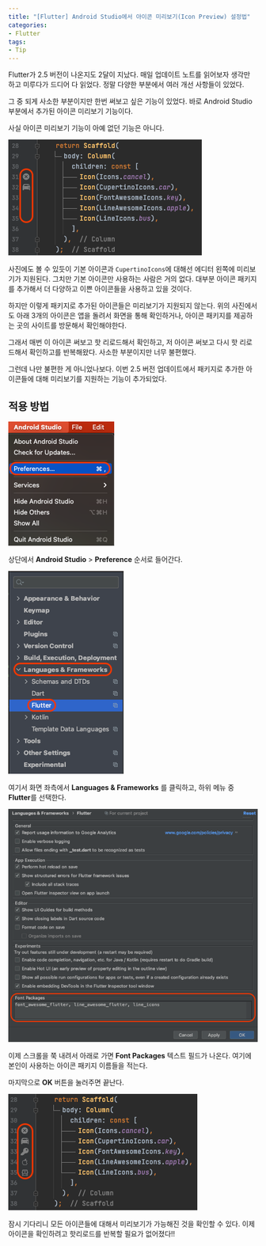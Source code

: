 ```yaml
---
title: "[Flutter] Android Studio에서 아이콘 미리보기(Icon Preview) 설정법"
categories:
- Flutter
tags:
- Tip
---
```


Flutter가 2.5 버전이 나온지도 2달이 지났다. 매일 업데이트 노트를 읽어보자 생각만 하고 미루다가 드디어 다 읽었다. 정말 다양한 부분에서 여러 개선 사항들이 있었다.


그 중 되게 사소한 부분이지만 한번 써보고 싶은 기능이 있었다. 바로 Android Studio 부분에서 추가된 아이콘 미리보기 기능이다.

사실 아이콘 미리보기 기능이 아예 없던 기능은 아니다.

![](/assets/flutter/Tip/icon-preview/Example1.png)

사진에도 볼 수 있듯이 기본 아이콘과 `CupertinoIcons`에 대해선 에디터 왼쪽에 미리보기가 지원된다. 그치만 기본 아이콘만 사용하는 사람은 거의 없다. 대부분 아이콘 패키지를 추가해서 더 다양하고 이쁜 아이콘들을 사용하고 있을 것이다.

하지만 이렇게 패키지로 추가된 아이콘들은 미리보기가 지원되지 않는다. 위의 사진에서도 아래 3개의 아이콘은 앱을 돌려서 화면을 통해 확인하거나, 아이콘 패키지를 제공하는 곳의 사이트를 방문해서 확인해야한다.

그래서 매번 이 아이콘 써보고 핫 리로드해서 확인하고, 저 아이콘 써보고 다시 핫 리로드해서 확인하고를 반복해왔다. 사소한 부분이지만 너무 불편했다.

그런데 나만 불편한 게 아니었나보다. 이번 2.5 버전 업데이트에서 패키지로 추가한 아이콘들에 대해 미리보기를 지원하는 기능이 추가되었다.

## 적용 방법

![](/assets/flutter/Tip/icon-preview/Example2.png)

상단에서 **Android Studio** > **Preference** 순서로 들어간다.

![](/assets/flutter/Tip/icon-preview/Example3.png)

여기서 화면 좌측에서 **Languages & Frameworks** 를 클릭하고, 하위 메뉴 중 **Flutter**를 선택한다.

![](/assets/flutter/Tip/icon-preview/Example4.png)

이제 스크롤을 쭉 내려서 아래로 가면 **Font Packages** 텍스트 필드가 나온다. 여기에 본인이 사용하는 아이콘 패키지 이름들을 적는다.

마지막으로 **OK** 버튼을 눌러주면 끝난다.

![](/assets/flutter/Tip/icon-preview/Example5.png)

잠시 기다리니 모든 아이콘들에 대해서 미리보기가 가능해진 것을 확인할 수 있다. 이제 아이콘을 확인하려고 핫리로드를 반복할 필요가 없어졌다!!
